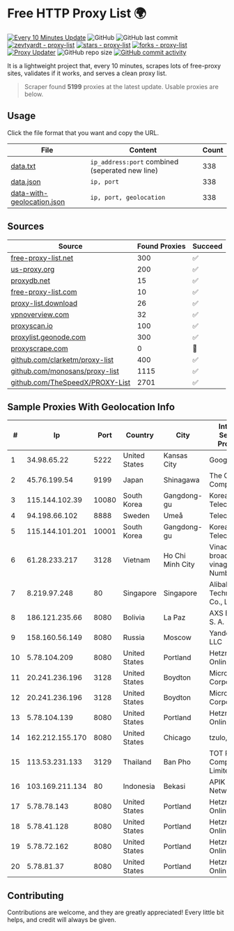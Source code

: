 
# Free HTTP Proxy List 🌍

[![Every 10 Minutes Update](https://github.com/mertguvencli/http-proxy-list/actions/workflows/main.yml/badge.svg?branch=main)](https://github.com/mertguvencli/http-proxy-list/actions/workflows/main.yml)
![GitHub](https://img.shields.io/github/license/mertguvencli/http-proxy-list)
![GitHub last commit](https://img.shields.io/github/last-commit/mertguvencli/http-proxy-list)
[![zevtyardt - proxy-list](https://img.shields.io/static/v1?label=zevtyardt&message=proxy-list&color=blue&logo=github)](https://github.com/zevtyardt/proxy-list "Go to GitHub repo")
[![stars - proxy-list](https://img.shields.io/github/stars/zevtyardt/proxy-list?style=social)](https://github.com/zevtyardt/proxy-list)
[![forks - proxy-list](https://img.shields.io/github/forks/zevtyardt/proxy-list?style=social)](https://github.com/zevtyardt/proxy-list)
[![Proxy Updater](https://github.com/zevtyardt/proxy-list/workflows/Proxy%20Updater/badge.svg)](https://github.com/zevtyardt/proxy-list/actions?query=workflow:"Proxy+Updater")
![GitHub repo size](https://img.shields.io/github/repo-size/zevtyardt/proxy-list)
[![GitHub commit activity](https://img.shields.io/github/commit-activity/m/zevtyardt/proxy-list?logo=commits)](https://github.com/zevtyardt/proxy-list/commits/main)

It is a lightweight project that, every 10 minutes, scrapes lots of free-proxy sites, validates if it works, and serves a clean proxy list.

> Scraper found **5199** proxies at the latest update. Usable proxies are below.

## Usage

Click the file format that you want and copy the URL.

|File|Content|Count|
|----|-------|-----|
|[data.txt](https://raw.githubusercontent.com/mertguvencli/http-proxy-list/main/proxy-list/data.txt)|`ip_address:port` combined (seperated new line)|338|
|[data.json](https://raw.githubusercontent.com/mertguvencli/http-proxy-list/main/proxy-list/data.json)|`ip, port`|338|
|[data-with-geolocation.json](https://raw.githubusercontent.com/mertguvencli/http-proxy-list/main/proxy-list/data-with-geolocation.json)|`ip, port, geolocation`|338|

## Sources

|Source|Found Proxies|Succeed|
|------|-------------|-------|
|[free-proxy-list.net](https://free-proxy-list.net)|300|✅|
|[us-proxy.org](https://www.us-proxy.org)|200|✅|
|[proxydb.net](http://proxydb.net)|15|✅|
|[free-proxy-list.com](https://free-proxy-list.com/?page=&port=&type%5B%5D=http&type%5B%5D=https&up_time=0&search=Search)|10|✅|
|[proxy-list.download](https://www.proxy-list.download/HTTP)|26|✅|
|[vpnoverview.com](https://vpnoverview.com/privacy/anonymous-browsing/free-proxy-servers)|32|✅|
|[proxyscan.io](https://www.proxyscan.io)|100|✅|
|[proxylist.geonode.com](https://proxylist.geonode.com/api/proxy-list?limit=300&page=1&sort_by=lastChecked&sort_type=desc&protocols=http,https)|300|✅|
|[proxyscrape.com](https://api.proxyscrape.com/v2/?request=displayproxies&protocol=http&timeout=10000&country=all&ssl=all&anonymity=all)|0|🚫|
|[github.com/clarketm/proxy-list](https://raw.githubusercontent.com/clarketm/proxy-list/master/proxy-list-raw.txt)|400|✅|
|[github.com/monosans/proxy-list](https://raw.githubusercontent.com/monosans/proxy-list/main/proxies/http.txt)|1115|✅|
|[github.com/TheSpeedX/PROXY-List](https://raw.githubusercontent.com/TheSpeedX/PROXY-List/master/http.txt)|2701|✅|


## Sample Proxies With Geolocation Info

|#|Ip|Port|Country|City|Internet Service Provider|
|-|--|----|-------|----|-------------------------|
|1|34.98.65.22|5222|United States|Kansas City|Google LLC|
|2|45.76.199.54|9199|Japan|Shinagawa|The Constant Company|
|3|115.144.102.39|10080|South Korea|Gangdong-gu|Korea Telecom|
|4|94.198.66.102|8888|Sweden|Umeå|Telecom3|
|5|115.144.101.201|10001|South Korea|Gangdong-gu|Korea Telecom|
|6|61.28.233.217|3128|Vietnam|Ho Chi Minh City|Vinadata broadcast via vinagame AS Number|
|7|8.219.97.248|80|Singapore|Singapore|Alibaba (US) Technology Co., Ltd.|
|8|186.121.235.66|8080|Bolivia|La Paz|AXS Bolivia S. A.|
|9|158.160.56.149|8080|Russia|Moscow|Yandex.Cloud LLC|
|10|5.78.104.209|8080|United States|Portland|Hetzner Online GmbH|
|11|20.241.236.196|3128|United States|Boydton|Microsoft Corporation|
|12|20.241.236.196|3128|United States|Boydton|Microsoft Corporation|
|13|5.78.104.139|8080|United States|Portland|Hetzner Online GmbH|
|14|162.212.155.170|8080|United States|Chicago|tzulo, inc.|
|15|113.53.231.133|3129|Thailand|Ban Pho|TOT Public Company Limited|
|16|103.169.211.134|80|Indonesia|Bekasi|APIK Media Networks|
|17|5.78.78.143|8080|United States|Portland|Hetzner Online GmbH|
|18|5.78.41.128|8080|United States|Portland|Hetzner Online GmbH|
|19|5.78.72.162|8080|United States|Portland|Hetzner Online GmbH|
|20|5.78.81.37|8080|United States|Portland|Hetzner Online GmbH|



## Contributing

Contributions are welcome, and they are greatly appreciated! Every
little bit helps, and credit will always be given.

